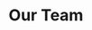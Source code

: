 ---
layout: our-team
title: Our Team
permalink: /who-we-are/our-team/
breadcrumb: Our Team
collection_name: who-we-are
---